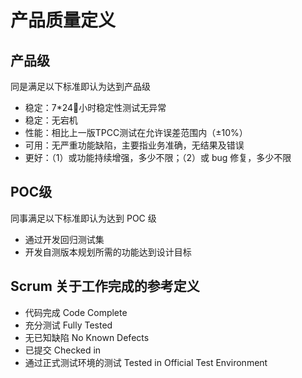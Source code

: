 # 产品质量定义

## 产品级

同是满足以下标准即认为达到产品级

* 稳定：7*24小时稳定性测试无异常
* 稳定：无宕机
* 性能：相比上一版TPCC测试在允许误差范围内（±10%）
* 可用：无严重功能缺陷，主要指业务准确，无结果及错误
* 更好：（1）或功能持续增强，多少不限；（2）或 bug 修复，多少不限

## POC级

同事满足以下标准即认为达到 POC 级

* 通过开发回归测试集
* 开发自测版本规划所需的功能达到设计目标

## Scrum 关于工作完成的参考定义

* 代码完成 Code Complete
* 充分测试 Fully Tested
* 无已知缺陷 No Known Defects
* 已提交 Checked in
* 通过正式测试环境的测试 Tested in Official Test Environment